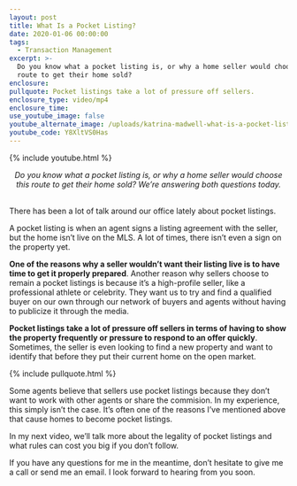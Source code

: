 ```yaml
---
layout: post
title: What Is a Pocket Listing?
date: 2020-01-06 00:00:00
tags:
  - Transaction Management
excerpt: >-
  Do you know what a pocket listing is, or why a home seller would choose this
  route to get their home sold?
enclosure:
pullquote: Pocket listings take a lot of pressure off sellers.
enclosure_type: video/mp4
enclosure_time:
use_youtube_image: false
youtube_alternate_image: /uploads/katrina-madwell-what-is-a-pocket-listing-youtube.jpg
youtube_code: Y8XltVS0Has
---
```


{% include youtube.html %}

<center><em>Do you know what a pocket listing is, or why a home seller would choose this route to get their home sold? We&rsquo;re answering both questions today.</em></center>

<br>There has been a lot of talk around our office lately about pocket listings.

A pocket listing is when an agent signs a listing agreement with the seller, but the home isn’t live on the MLS. A lot of times, there isn’t even a sign on the property yet.

**One of the reasons why a seller wouldn’t want their listing live is to have time to get it properly prepared**. Another reason why sellers choose to remain a pocket listings is because it’s a high-profile seller, like a professional athlete or celebrity. They want us to try and find a qualified buyer on our own through our network of buyers and agents without having to publicize it through the media.

**Pocket listings take a lot of pressure off sellers in terms of having to show the property frequently or pressure to respond to an offer quickly**. Sometimes, the seller is even looking to find a new property and want to identify that before they put their current home on the open market.

{% include pullquote.html %}

Some agents believe that sellers use pocket listings because they don’t want to work with other agents or share the commision. In my experience, this simply isn’t the case. It’s often one of the reasons I’ve mentioned above that cause homes to become pocket listings.

In my next video, we’ll talk more about the legality of pocket listings and what rules can cost you big if you don’t follow.

If you have any questions for me in the meantime, don’t hesitate to give me a call or send me an email. I look forward to hearing from you soon.